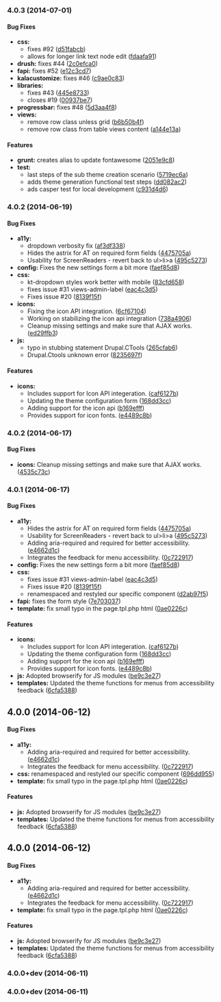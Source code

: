 <a name="4.0.3"></a>
### 4.0.3 (2014-07-01)


#### Bug Fixes

* **css:**
  * fixes #92 ([d51fabcb](https://github.com/drupalprojects/kalatheme/commit/d51fabcb5e386b49d9fb94610164e84d972b1441))
  * allows for longer link text node edit ([fdaafa91](https://github.com/drupalprojects/kalatheme/commit/fdaafa917e8bb5d0bca7a2e01277ff456ba078f7))
* **drush:** fixes #44 ([2c0efca0](https://github.com/drupalprojects/kalatheme/commit/2c0efca0eda5756fafe37435a491acdc3871a37d))
* **fapi:** fixes #52 ([e12c3cd7](https://github.com/drupalprojects/kalatheme/commit/e12c3cd737cdff18f28e0bfa12f0b91e92a42132))
* **kalacustomize:** fixes #46 ([c9ae0c83](https://github.com/drupalprojects/kalatheme/commit/c9ae0c8329a7b0cfe5aacf79eed5161bee31dbaf))
* **libraries:**
  * fixes #43 ([445e8733](https://github.com/drupalprojects/kalatheme/commit/445e8733db88d3cb730a84336126370da974ff7f))
  * closes #19 ([00937be7](https://github.com/drupalprojects/kalatheme/commit/00937be71613c023d004a61a3bcbbb879a979319))
* **progressbar:** fixes #48 ([5d3aa4f8](https://github.com/drupalprojects/kalatheme/commit/5d3aa4f82d548248e5beeaa2ee9e04fbd18b36f5))
* **views:**
  * remove row class unless grid ([b6b50b4f](https://github.com/drupalprojects/kalatheme/commit/b6b50b4fe602e90608a7e45d0bdec10dc694e69b))
  * remove row class from table views content ([a144e13a](https://github.com/drupalprojects/kalatheme/commit/a144e13a3660b16eec1222554a4ef071582d71e4))


#### Features

* **grunt:** creates alias to update fontawesome ([2051e9c8](https://github.com/drupalprojects/kalatheme/commit/2051e9c86c4bc5588104e36452c48c1063e27216))
* **test:**
  * last steps of the sub theme creation scenario ([5719ec6a](https://github.com/drupalprojects/kalatheme/commit/5719ec6ad3ef731ee9f2d28d87d3821604b85776))
  * adds theme generation functional test steps ([dd082ac2](https://github.com/drupalprojects/kalatheme/commit/dd082ac284b88f58d033d2c5834a038a9ea3f899))
  * ads casper test for local development ([c931d4d6](https://github.com/drupalprojects/kalatheme/commit/c931d4d684e343a87192ab061d0a7865281bfbb8))


<a name="4.0.2"></a>
### 4.0.2 (2014-06-19)


#### Bug Fixes

* **a11y:**
  * dropdown verbosity fix ([af3df338](https://github.com/drupalprojects/kalatheme/commit/af3df338559ec5249d58489324daf8fbe956a446))
  * Hides the astrix for AT on required form fields ([4475705a](https://github.com/drupalprojects/kalatheme/commit/4475705a50a5930d6b8006c1d839a04bfb3e5532))
  * Usability for ScreenReaders - revert back to ul>li>a ([495c5273](https://github.com/drupalprojects/kalatheme/commit/495c527311048c904ee6823522033ba3fba30ea7))
* **config:** Fixes the new settings form a bit more ([faef85d8](https://github.com/drupalprojects/kalatheme/commit/faef85d8d2cfd8bea1bbf884a1951cdedac45529))
* **css:**
  * kt-dropdown styles work better with mobile ([83cfd658](https://github.com/drupalprojects/kalatheme/commit/83cfd6586299b0da9df6a0b75a09aa37a695cea8))
  * fixes issue #31 views-admin-label ([eac4c3d5](https://github.com/drupalprojects/kalatheme/commit/eac4c3d5b52d378d6b0a885cba20faceefc541d4))
  * Fixes issue #20 ([8139f15f](https://github.com/drupalprojects/kalatheme/commit/8139f15f3ae9616e130c99c9a5f8e1e6dc36c744))
* **icons:**
  * Fixing the icon API integration. ([6cf67104](https://github.com/drupalprojects/kalatheme/commit/6cf67104914312576a769e1d68a4d166640883e0))
  * Working on stabilizing the icon api integration ([738a4906](https://github.com/drupalprojects/kalatheme/commit/738a4906f2301f2293d2ca205c9d774f62b8b387))
  * Cleanup missing settings and make sure that AJAX works. ([ed29ffb3](https://github.com/drupalprojects/kalatheme/commit/ed29ffb32f40a6d2939f099395f0a85c6072fba0))
* **js:**
  * typo in stubbing statement Drupal.CTools ([265cfab6](https://github.com/drupalprojects/kalatheme/commit/265cfab6faad45ccdea4f86de3ddaa18fa5cc82f))
  * Drupal.Ctools unknown error ([8235697f](https://github.com/drupalprojects/kalatheme/commit/8235697fe1d97e20d30de42476194249bcbbe65b))


#### Features

* **icons:**
  * Includes support for Icon API integeration. ([caf6127b](https://github.com/drupalprojects/kalatheme/commit/caf6127bde32631341f04830d541050090787e7c))
  * Updating the theme configuration form ([168dd3cc](https://github.com/drupalprojects/kalatheme/commit/168dd3cce42c96105a8d033ffb76248c133001fd))
  * Adding support for the icon api ([b169efff](https://github.com/drupalprojects/kalatheme/commit/b169efff1205af51520f5d3dac961a315951501f))
  * Provides support for icon fonts. ([e4489c8b](https://github.com/drupalprojects/kalatheme/commit/e4489c8be13528682c7856a334ac78c815213c9c))


<a name="4.0.2"></a>
### 4.0.2 (2014-06-17)


#### Bug Fixes

* **icons:** Cleanup missing settings and make sure that AJAX works. ([4535c73c](https://github.com/drupalprojects/kalatheme/commit/4535c73cc84435ba63ca835f45adac3133e773ca))


<a name="4.0.1"></a>
### 4.0.1 (2014-06-17)


#### Bug Fixes

* **a11y:**
  * Hides the astrix for AT on required form fields ([4475705a](https://github.com/drupalprojects/kalatheme/commit/4475705a50a5930d6b8006c1d839a04bfb3e5532))
  * Usability for ScreenReaders - revert back to ul>li>a ([495c5273](https://github.com/drupalprojects/kalatheme/commit/495c527311048c904ee6823522033ba3fba30ea7))
  * Adding aria-required and required for better accessibility. ([e4662d1c](https://github.com/drupalprojects/kalatheme/commit/e4662d1c225f760ada278ff446c217944ba24e45))
  * Integrates the feedback for menu accessibility. ([0c722917](https://github.com/drupalprojects/kalatheme/commit/0c722917622d653bbf9b60ca300233357ef657ee))
* **config:** Fixes the new settings form a bit more ([faef85d8](https://github.com/drupalprojects/kalatheme/commit/faef85d8d2cfd8bea1bbf884a1951cdedac45529))
* **css:**
  * fixes issue #31 views-admin-label ([eac4c3d5](https://github.com/drupalprojects/kalatheme/commit/eac4c3d5b52d378d6b0a885cba20faceefc541d4))
  * Fixes issue #20 ([8139f15f](https://github.com/drupalprojects/kalatheme/commit/8139f15f3ae9616e130c99c9a5f8e1e6dc36c744))
  * renamespaced and restyled our specific component ([d2ab97f5](https://github.com/drupalprojects/kalatheme/commit/d2ab97f56b8c11bcb3cda4217a6bae50a4d5b760))
* **fapi:** fixes the form style ([7e703037](https://github.com/drupalprojects/kalatheme/commit/7e7030373622e1ad471b8d24aeb8858dc1a37e65))
* **template:** fix small typo in the page.tpl.php html ([0ae0226c](https://github.com/drupalprojects/kalatheme/commit/0ae0226c16651a8101185f9a42c37b411c6fd85c))


#### Features

* **icons:**
  * Includes support for Icon API integeration. ([caf6127b](https://github.com/drupalprojects/kalatheme/commit/caf6127bde32631341f04830d541050090787e7c))
  * Updating the theme configuration form ([168dd3cc](https://github.com/drupalprojects/kalatheme/commit/168dd3cce42c96105a8d033ffb76248c133001fd))
  * Adding support for the icon api ([b169efff](https://github.com/drupalprojects/kalatheme/commit/b169efff1205af51520f5d3dac961a315951501f))
  * Provides support for icon fonts. ([e4489c8b](https://github.com/drupalprojects/kalatheme/commit/e4489c8be13528682c7856a334ac78c815213c9c))
* **js:** Adopted browserify for JS modules ([be9c3e27](https://github.com/drupalprojects/kalatheme/commit/be9c3e27fe543809be65ba33e1c1f3361756ccc4))
* **templates:** Updated the theme functions for menus from accessibility feedback ([6cfa5388](https://github.com/drupalprojects/kalatheme/commit/6cfa5388a613ebe469e0c392dfe08a7121adfa7a))


<a name="4.0.0"></a>
## 4.0.0 (2014-06-12)


#### Bug Fixes

* **a11y:**
  * Adding aria-required and required for better accessibility. ([e4662d1c](https://github.com/drupalprojects/kalatheme/commit/e4662d1c225f760ada278ff446c217944ba24e45))
  * Integrates the feedback for menu accessibility. ([0c722917](https://github.com/drupalprojects/kalatheme/commit/0c722917622d653bbf9b60ca300233357ef657ee))
* **css:** renamespaced and restyled our specific component ([696dd955](https://github.com/drupalprojects/kalatheme/commit/696dd95588c15e1acf2e44f246be84fcda9299a2))
* **template:** fix small typo in the page.tpl.php html ([0ae0226c](https://github.com/drupalprojects/kalatheme/commit/0ae0226c16651a8101185f9a42c37b411c6fd85c))


#### Features

* **js:** Adopted browserify for JS modules ([be9c3e27](https://github.com/drupalprojects/kalatheme/commit/be9c3e27fe543809be65ba33e1c1f3361756ccc4))
* **templates:** Updated the theme functions for menus from accessibility feedback ([6cfa5388](https://github.com/drupalprojects/kalatheme/commit/6cfa5388a613ebe469e0c392dfe08a7121adfa7a))


<a name="4.0.0"></a>
## 4.0.0 (2014-06-12)


#### Bug Fixes

* **a11y:**
  * Adding aria-required and required for better accessibility. ([e4662d1c](https://github.com/drupalprojects/kalatheme/commit/e4662d1c225f760ada278ff446c217944ba24e45))
  * Integrates the feedback for menu accessibility. ([0c722917](https://github.com/drupalprojects/kalatheme/commit/0c722917622d653bbf9b60ca300233357ef657ee))
* **template:** fix small typo in the page.tpl.php html ([0ae0226c](https://github.com/drupalprojects/kalatheme/commit/0ae0226c16651a8101185f9a42c37b411c6fd85c))


#### Features

* **js:** Adopted browserify for JS modules ([be9c3e27](https://github.com/drupalprojects/kalatheme/commit/be9c3e27fe543809be65ba33e1c1f3361756ccc4))
* **templates:** Updated the theme functions for menus from accessibility feedback ([6cfa5388](https://github.com/drupalprojects/kalatheme/commit/6cfa5388a613ebe469e0c392dfe08a7121adfa7a))


<a name="4.0.0+dev"></a>
### 4.0.0+dev (2014-06-11)


<a name="4.0.0+dev"></a>
### 4.0.0+dev (2014-06-11)

